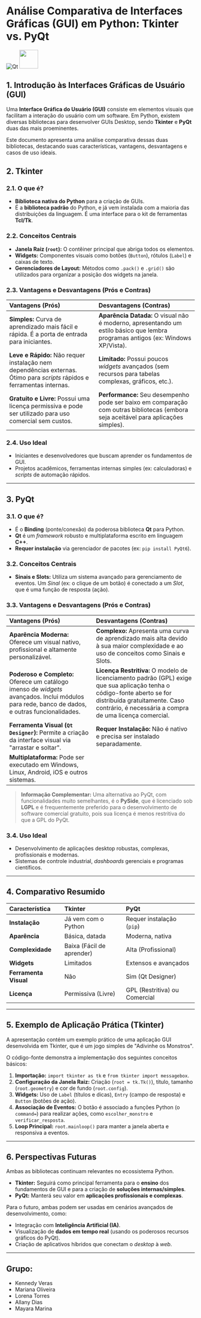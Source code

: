 # Análise Comparativa de Interfaces Gráficas (GUI) em Python: Tkinter vs. PyQt

![Qt](https://img.shields.io/badge/Qt-%23217346.svg?style=for-the-badge&logo=Qt&logoColor=white)
<img src="https://miro.medium.com/v2/0*uzNNniKqLDmyx2pX" width="50">

## 1. Introdução às Interfaces Gráficas de Usuário (GUI)

Uma **Interface Gráfica do Usuário (GUI)** consiste em elementos visuais que facilitam a interação do usuário com um software. Em Python, existem diversas bibliotecas para desenvolver GUIs Desktop, sendo **Tkinter** e **PyQt** duas das mais proeminentes.

Este documento apresenta uma análise comparativa dessas duas bibliotecas, destacando suas características, vantagens, desvantagens e casos de uso ideais.

## 2. Tkinter

### 2.1. O que é?

* **Biblioteca nativa do Python** para a criação de GUIs.
* É a **biblioteca padrão** do Python, e já vem instalada com a maioria das distribuições da linguagem. É uma interface para o kit de ferramentas **Tcl/Tk**.

### 2.2. Conceitos Centrais

* **Janela Raiz (`root`):** O contêiner principal que abriga todos os elementos.
* **Widgets:** Componentes visuais como botões (`Button`), rótulos (`Label`) e caixas de texto.
* **Gerenciadores de Layout:** Métodos como `.pack()` e `.grid()` são utilizados para organizar a posição dos widgets na janela.

### 2.3. Vantagens e Desvantagens (Prós e Contras)

| Vantagens (Prós) | Desvantagens (Contras) |
| :--- | :--- |
| **Simples:** Curva de aprendizado mais fácil e rápida. É a porta de entrada para iniciantes. | **Aparência Datada:** O visual não é moderno, apresentando um estilo básico que lembra programas antigos (ex: Windows XP/Vista). |
| **Leve e Rápido:** Não requer instalação nem dependências externas. Ótimo para *scripts* rápidos e ferramentas internas. | **Limitado:** Possui poucos *widgets* avançados (sem recursos para tabelas complexas, gráficos, etc.). |
| **Gratuito e Livre:** Possui uma licença permissiva e pode ser utilizado para uso comercial sem custos. | **Performance:** Seu desempenho pode ser baixo em comparação com outras bibliotecas (embora seja aceitável para aplicações simples). |

### 2.4. Uso Ideal

* Iniciantes e desenvolvedores que buscam aprender os fundamentos de GUI.
* Projetos acadêmicos, ferramentas internas simples (ex: calculadoras) e *scripts* de automação rápidos.

---

## 3. PyQt

### 3.1. O que é?

* É o **Binding** (ponte/conexão) da poderosa biblioteca **Qt** para Python.
* **Qt** é um *framework* robusto e multiplataforma escrito em linguagem **C++**.
* **Requer instalação** via gerenciador de pacotes (ex: `pip install PyQt6`).

### 3.2. Conceitos Centrais

* **Sinais e Slots:** Utiliza um sistema avançado para gerenciamento de eventos. Um *Sinal* (ex: o clique de um botão) é conectado a um *Slot*, que é uma função de resposta (ação).

### 3.3. Vantagens e Desvantagens (Prós e Contras)

| Vantagens (Prós) | Desvantagens (Contras) |
| :--- | :--- |
| **Aparência Moderna:** Oferece um visual nativo, profissional e altamente personalizável. | **Complexo:** Apresenta uma curva de aprendizado mais alta devido à sua maior complexidade e ao uso de conceitos como Sinais e Slots. |
| **Poderoso e Completo:** Oferece um catálogo imenso de *widgets* avançados. Inclui módulos para rede, banco de dados, e outras funcionalidades. | **Licença Restritiva:** O modelo de licenciamento padrão (GPL) exige que sua aplicação tenha o código-fonte aberto se for distribuída gratuitamente. Caso contrário, é necessária a compra de uma licença comercial. |
| **Ferramenta Visual (`Qt Designer`):** Permite a criação da interface visual via "arrastar e soltar". | **Requer Instalação:** Não é nativo e precisa ser instalado separadamente. |
| **Multiplataforma:** Pode ser executado em Windows, Linux, Android, iOS e outros sistemas. | |

> **Informação Complementar:** Uma alternativa ao PyQt, com funcionalidades muito semelhantes, é o **PySide**, que é licenciado sob **LGPL** e é frequentemente preferido para o desenvolvimento de software comercial gratuito, pois sua licença é menos restritiva do que a GPL do PyQt.

### 3.4. Uso Ideal

* Desenvolvimento de aplicações desktop robustas, complexas, profissionais e modernas.
* Sistemas de controle industrial, *dashboards* gerenciais e programas científicos.

---

## 4. Comparativo Resumido

| Característica | **Tkinter** | **PyQt** |
| :--- | :--- | :--- |
| **Instalação** | Já vem com o Python | Requer instalação (`pip`) |
| **Aparência** | Básica, datada | Moderna, nativa |
| **Complexidade** | Baixa (Fácil de aprender) | Alta (Profissional) |
| **Widgets** | Limitados | Extensos e avançados |
| **Ferramenta Visual** | Não | Sim (Qt Designer) |
| **Licença** | Permissiva (Livre) | GPL (Restritiva) ou Comercial |

---

## 5. Exemplo de Aplicação Prática (Tkinter)

A apresentação contém um exemplo prático de uma aplicação GUI desenvolvida em Tkinter, que é um jogo simples de "Adivinhe os Monstros".

O código-fonte demonstra a implementação dos seguintes conceitos básicos:

1.  **Importação:** `import tkinter as tk` e `from tkinter import messagebox`.
2.  **Configuração da Janela Raiz:** Criação (`root = tk.Tk()`), título, tamanho (`root.geometry`) e cor de fundo (`root.config`).
3.  **Widgets:** Uso de `Label` (títulos e dicas), `Entry` (campo de resposta) e `Button` (botões de ação).
4.  **Associação de Eventos:** O botão é associado a funções Python (o `command=`) para realizar ações, como `escolher_monstro` e `verificar_resposta`.
5.  **Loop Principal:** `root.mainloop()` para manter a janela aberta e responsiva a eventos.

---

## 6. Perspectivas Futuras

Ambas as bibliotecas continuam relevantes no ecossistema Python.

* **Tkinter:** Seguirá como principal ferramenta para o **ensino** dos fundamentos de GUI e para a criação de **soluções internas/simples**.
* **PyQt:** Manterá seu valor em **aplicações profissionais e complexas**.

Para o futuro, ambas podem ser usadas em cenários avançados de desenvolvimento, como:

* Integração com **Inteligência Artificial (IA)**.
* Visualização de **dados em tempo real** (usando os poderosos recursos gráficos do PyQt).
* Criação de aplicativos híbridos que conectam o *desktop* à *web*.

---

## Grupo:
- Kennedy Veras
- Mariana Oliveira
- Lorena Torres
- Allany Dias
- Mayara Marina
